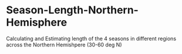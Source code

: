 # Season-Length-Northern-Hemisphere
 Calculating and Estimating length of the 4 seasons in different regions across the Northern Hemishpere (30-60 deg N)

